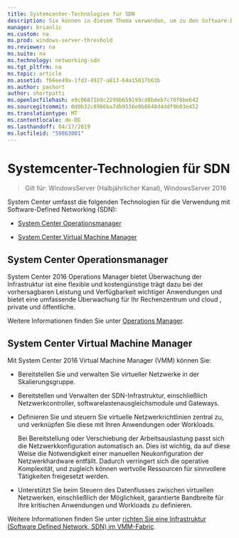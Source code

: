 ```yaml
---
title: Systemcenter-Technologien für SDN
description: Sie können in diesem Thema verwenden, um zu den Software-Defined Networking (SDN)-Technologien zu erfahren, die in System Center bereitgestellt werden.
manager: brianlic
ms.custom: na
ms.prod: windows-server-threshold
ms.reviewer: na
ms.suite: na
ms.technology: networking-sdn
ms.tgt_pltfrm: na
ms.topic: article
ms.assetid: f66ee49a-1fd3-4927-a813-64a15017b63b
ms.author: pashort
author: shortpatti
ms.openlocfilehash: e9c06871b9c2299b659199cd8bdeb7c70f8be642
ms.sourcegitcommit: 0d0b32c8986ba7db9536e0b8648d4ddf9b03e452
ms.translationtype: MT
ms.contentlocale: de-DE
ms.lasthandoff: 04/17/2019
ms.locfileid: "59863001"
---
```

# <a name="system-center-technologies-for-sdn"></a>Systemcenter-Technologien für SDN

>Gilt für: WindowsServer (Halbjährlicher Kanal), WindowsServer 2016

System Center umfasst die folgenden Technologien für die Verwendung mit Software-Defined Networking (SDN):  
  
-   [System Center Operationsmanager](#bkmk_scom)  
  
-   [System Center Virtual Machine Manager](#bkmk_scvmm)  
  
  
## <a name="bkmk_scom"></a>System Center Operationsmanager  
System Center 2016 Operations Manager bietet Überwachung der Infrastruktur ist eine flexible und kostengünstige trägt dazu bei der vorhersagbaren Leistung und Verfügbarkeit wichtiger Anwendungen und bietet eine umfassende Überwachung für Ihr Rechenzentrum und cloud , private und öffentliche.  
  
Weitere Informationen finden Sie unter [Operations Manager](https://technet.microsoft.com/library/hh205987.aspx).  
  
## <a name="bkmk_scvmm"></a>System Center Virtual Machine Manager  
Mit System Center 2016 Virtual Machine Manager (VMM) können Sie:

- Bereitstellen Sie und verwalten Sie virtueller Netzwerke in der Skalierungsgruppe.
- Bereitstellen und Verwalten der SDN-Infrastruktur, einschließlich Netzwerkcontroller, softwarelastenausgleichsmodule und Gateways. 
- Definieren Sie und steuern Sie virtuelle Netzwerkrichtlinien zentral zu, und verknüpfen Sie diese mit Ihren Anwendungen oder Workloads. 

  Bei Bereitstellung oder Verschiebung der Arbeitsauslastung passt sich die Netzwerkkonfiguration automatisch an. Dies ist wichtig, da auf diese Weise die Notwendigkeit einer manuellen Neukonfiguration der Netzwerkhardware entfällt. Dadurch verringert sich die operative Komplexität, und zugleich können wertvolle Ressourcen für sinnvollere Tätigkeiten freigesetzt werden. 
- Unterstützt Sie beim Steuern des Datenflusses zwischen virtuellen Netzwerken, einschließlich der Möglichkeit, garantierte Bandbreite für Ihre kritischen Anwendungen und Workloads zu definieren.  
  

Weitere Informationen finden Sie unter [richten Sie eine Infrastruktur (Software Defined Network, SDN) im VMM-Fabric](https://technet.microsoft.com/system-center-docs/vmm/scenario/sdn-overview).  
    

  